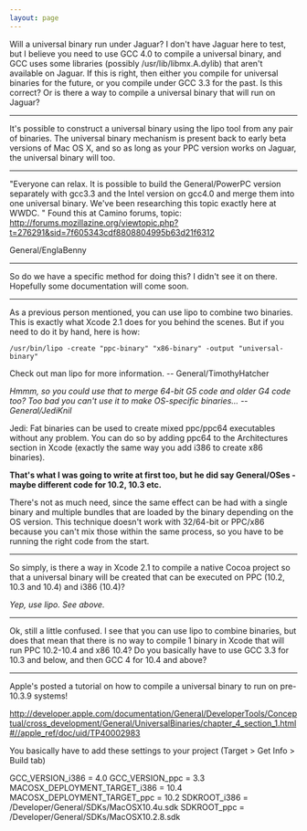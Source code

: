 ```yaml
---
layout: page
---
```




Will a universal binary run under Jaguar? I don't have Jaguar here to test, but I believe you need to use GCC 4.0 to compile a universal binary, and GCC uses some libraries (possibly /usr/lib/libmx.A.dylib) that aren't available on Jaguar. If this is right, then either you compile for universal binaries for the future, or you compile under GCC 3.3 for the past. Is this correct? Or is there a way to compile a universal binary that will run on Jaguar?

----

It's possible to construct a universal binary using the     lipo tool from any pair of binaries. The universal binary mechanism is present back to early beta versions of Mac OS X, and so as long as your PPC version works on Jaguar, the universal binary will too.

----
"Everyone can relax. It is possible to build the General/PowerPC version separately with gcc3.3 and the Intel version on gcc4.0 and merge them into one universal binary. We've been researching this topic exactly here at WWDC. "
Found this at Camino forums, topic:
 http://forums.mozillazine.org/viewtopic.php?t=276291&sid=7f605343cdf8808804995b63d21f6312

General/EnglaBenny

----

So do we have a specific method for doing this? I didn't see it on there. Hopefully some documentation will come soon.

----

As a previous person mentioned, you can use     lipo to combine two binaries. This is exactly what Xcode 2.1 does for you behind the scenes. But if you need to do it by hand, here is how:

    /usr/bin/lipo -create "ppc-binary" "x86-binary" -output "universal-binary"

Check out     man lipo for more information. -- General/TimothyHatcher

*Hmmm, so you could use that to merge 64-bit G5 code and older G4 code too? Too bad you can't use it to make OS-specific binaries... --General/JediKnil* 

Jedi: Fat binaries can be used to create mixed ppc/ppc64 executables without any problem. You can do so by adding ppc64 to the Architectures section in Xcode (exactly the same way you add i386 to create x86 binaries).

**That's what I was going to write at first too, but he did say General/OSes - maybe different code for 10.2, 10.3 etc.**

There's not as much need, since the same effect can be had with a single binary and multiple bundles that are loaded by the binary depending on the OS version. This technique doesn't work with 32/64-bit or PPC/x86 because you can't mix those within the same process, so you have to be running the right code from the start.

----

So simply, is there a way in Xcode 2.1 to compile a native Cocoa project so that a universal binary will be created that can be executed on PPC (10.2, 10.3 and 10.4) and i386 (10.4)?

*Yep, use lipo. See above.*

----

Ok, still a little confused. I see that you can use lipo to combine binaries, but does that mean that there is no way to compile 1 binary in Xcode that will run PPC 10.2-10.4 and x86 10.4? Do you basically have to use GCC 3.3 for 10.3 and below, and then GCC 4 for 10.4 and above?

----

Apple's posted a tutorial on how to compile a universal binary to run on pre-10.3.9 systems!

http://developer.apple.com/documentation/General/DeveloperTools/Conceptual/cross_development/General/UniversalBinaries/chapter_4_section_1.html#//apple_ref/doc/uid/TP40002983

You basically have to add these settings to your project (Target > Get Info > Build tab)

    
GCC_VERSION_i386 = 4.0
GCC_VERSION_ppc = 3.3
MACOSX_DEPLOYMENT_TARGET_i386 = 10.4
MACOSX_DEPLOYMENT_TARGET_ppc = 10.2
SDKROOT_i386 = /Developer/General/SDKs/MacOSX10.4u.sdk
SDKROOT_ppc = /Developer/General/SDKs/MacOSX10.2.8.sdk

